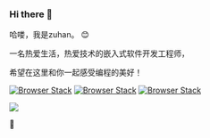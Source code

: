 ### Hi there 👋

哈喽，我是zuhan。 😊

一名热爱生活，热爱技术的嵌入式软件开发工程师，

希望在这里和你一起感受编程的美好！

[![Browser Stack](favicon32.ico)](https://blog.csdn.net/qq_35399548?spm=1000.2115.3001.5343) [![Browser Stack](favicon.ico)](https://www.zhihu.com/people/wu-zu-yi-26)  [![Browser Stack](jianshu.ico)](https://www.jianshu.com/u/3fe66fadbc26)

<a title="Hits" target="_blank" href="https://github.com/wuzuhan/hits"><img src="https://hits.b3log.org/wuzuhan/hits.svg"></a>

💐

<!--
**wuzuhan/wuzuhan** is a ✨ _special_ ✨ repository because its `README.md` (this file) appears on your GitHub profile.

Here are some ideas to get you started:

- 🔭 I’m currently working on ...
- 🌱 I’m currently learning ...
- 👯 I’m looking to collaborate on ...
- 🤔 I’m looking for help with ...
- 💬 Ask me about ...
- 📫 How to reach me: ...
- 😄 Pronouns: ...
- ⚡ Fun fact: ...
-->
